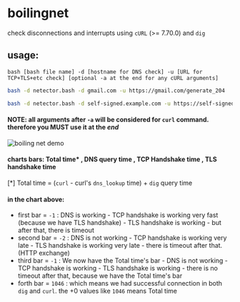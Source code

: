# boilingnet
check disconnections and interrupts using `cURL` (>= 7.70.0) and `dig`

## usage:
`bash [bash file name] -d [hostname for DNS check] -u [URL for TCP+TLS+etc check] [optional -a at the end for any cURL arguments]`
```sh
bash -d netector.bash -d gmail.com -u https://gmail.com/generate_204
```
```sh
bash -d netector.bash -d self-signed.example.com -u https://self-signed.example.com/robots.txt -a -k
```

#### NOTE: all arguments after `-a` will be considered for `curl` command. therefore you **MUST** use it at the _end_

![boiling net demo](https://raw.githubusercontent.com/boilingoden/boilingnet/main/demo.png)

#### charts bars: Total time* , DNS query time , TCP Handshake time , TLS handshake time
[*] Total time = (`curl` - curl's `dns_lookup` time) + `dig` query time 

#### in the chart above:
- first bar = `-1` :  DNS is working - TCP handshake is working very fast (because we have TLS handshake) - TLS handshake is working - but after that, there is timeout
- second bar = `-2` : DNS is not working - TCP handshake is working very late - TLS handshake is working very late - there is timeout after that. (HTTP exchange)
- third bar = `-1` : We now have the Total time's bar - DNS is not working - TCP handshake is working - TLS handshake is working - there is no timeout after that, because we have the Total time's bar
- forth bar = `1046` : which means we had successful connection in both `dig` and `curl`. the +0 values like `1046` means Total time
